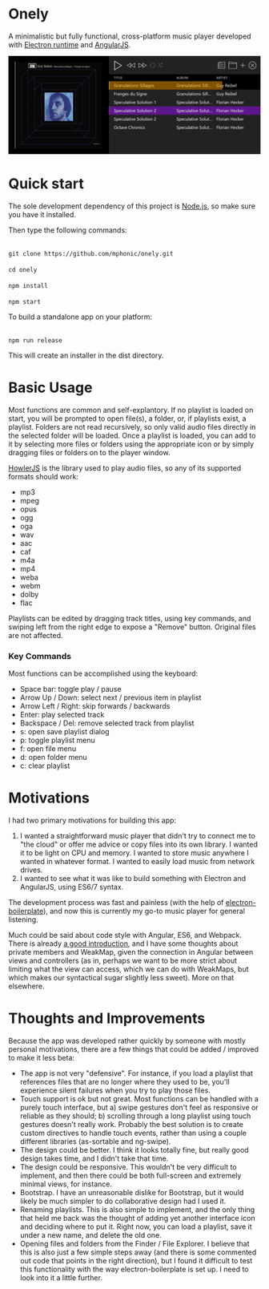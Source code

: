 # Onely

A minimalistic but fully functional, cross-platform music player developed with [Electron runtime](http://electron.atom.io) and [AngularJS](https://angularjs.org).

![Screen Shot](./screen-shot.png?raw=true "Screen Shot")

# Quick start

The sole development dependency of this project is [Node.js](https://nodejs.org), so make sure you have it installed.

Then type the following commands:

```

git clone https://github.com/mphonic/onely.git

cd onely

npm install

npm start

```

To build a standalone app on your platform:

```

npm run release

```

This will create an installer in the dist directory.

# Basic Usage

Most functions are common and self-explantory. If no playlist is loaded on start, you will be prompted to open file(s), a folder, or, if playlists exist, a playlist. Folders are not read recursively, so only valid audio files directly in the selected folder will be loaded. Once a playlist is loaded, you can add to it by selecting more files or folders using the appropriate icon or by simply dragging files or folders on to the player window.

[HowlerJS](https://howlerjs.com/) is the library used to play audio files, so any of its supported formats should work: 

* mp3 
* mpeg 
* opus
* ogg
* oga
* wav
* aac
* caf
* m4a
* mp4
* weba
* webm
* dolby
* flac

Playlists can be edited by dragging track titles, using key commands, and swiping left from the right edge to expose a "Remove" button. Original files are not affected.

### Key Commands

Most functions can be accomplished using the keyboard:

* Space bar: toggle play / pause
* Arrow Up / Down: select next / previous item in playlist
* Arrow Left / Right: skip forwards / backwards
* Enter: play selected track
* Backspace / Del: remove selected track from playlist
* s: open save playlist dialog
* p: toggle playlist menu
* f: open file menu
* d: open folder menu
* c: clear playlist

# Motivations

I had two primary motivations for building this app:

1.   I wanted a straightforward music player that didn't try to connect me to "the cloud" or offer me advice or copy files into its own library. I wanted it to be light on CPU and memory. I wanted to store music anywhere I wanted in whatever format. I wanted to easily load music from network drives.
2.   I wanted to see what it was like to build something with Electron and AngularJS, using ES6/7 syntax. 

The development process was fast and painless (with the help of [electron-boilerplate](https://github.com/szwacz/electron-boilerplate)), and now this is currently my go-to music player for general listening.

Much could be said about code style with Angular, ES6, and Webpack. There is already [a good introduction](http://angular-tips.com/blog/2015/06/using-angular-1-dot-x-with-es6-and-webpack/), and I have some thoughts about private members and WeakMap, given the connection in Angular between views and controllers (as in, perhaps we want to be more strict about limiting what the view can access, which we can do with WeakMaps, but which makes our syntactical sugar slightly less sweet). More on that elsewhere.

# Thoughts and Improvements

Because the app was developed rather quickly by someone with mostly personal motivations, there are a few things that could be added / improved to make it less beta:

*  The app is not very "defensive". For instance, if you load a playlist that references files that are no longer where they used to be, you'll experience silent failures when you try to play those files. 
* Touch support is ok but not great. Most functions can be handled with a purely touch interface, but a) swipe gestures don't feel as responsive or reliable as they should; b) scrolling through a long playlist using touch gestures doesn't really work. Probably the best solution is to create custom directives to handle touch events, rather than using a couple different libraries (as-sortable and ng-swipe).
* The design could be better. I think it looks totally fine, but really good design takes time, and I didn't take that time.
* The design could be responsive. This wouldn't be very difficult to implement, and then there could be both full-screen and extremely minimal views, for instance.
* Bootstrap. I have an unreasonable dislike for Bootstrap, but it would likely be much simpler to do collaborative design had I used it.
* Renaming playlists. This is also simple to implement, and the only thing that held me back was the thought of adding yet another interface icon and deciding where to put it. Right now, you can load a playlist, save it under a new name, and delete the old one.
* Opening files and folders from the Finder / File Explorer. I believe that this is also just a few simple steps away (and there is some commented out code that points in the right direction), but I found it difficult to test this functionality with the way electron-boilerplate is set up. I need to look into it a little further.
